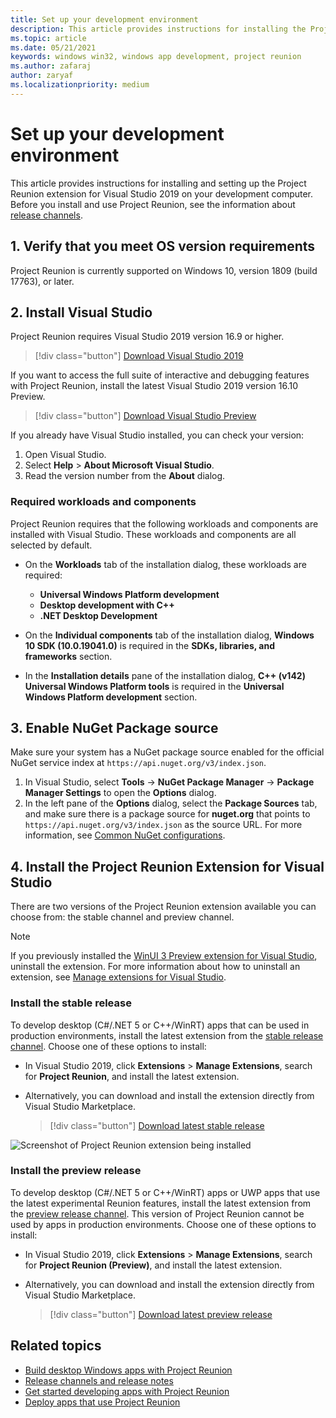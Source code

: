 ```yaml
---
title: Set up your development environment
description: This article provides instructions for installing the Project Reunion extension for Visual Studio 2019 on your development computer.
ms.topic: article
ms.date: 05/21/2021
keywords: windows win32, windows app development, project reunion 
ms.author: zafaraj
author: zaryaf
ms.localizationpriority: medium
---
```


# Set up your development environment

This article provides instructions for installing and setting up the Project Reunion extension for Visual Studio 2019 on your development computer. Before you install and use Project Reunion, see the information about [release channels](release-channels.md).

## 1. Verify that you meet OS version requirements

Project Reunion is currently supported on Windows 10, version 1809 (build 17763), or later.

## 2. Install Visual Studio

Project Reunion requires Visual Studio 2019 version 16.9 or higher.

> [!div class="button"]
> [Download Visual Studio 2019](https://visualstudio.microsoft.com/vs/)

If you want to access the full suite of interactive and debugging features with Project Reunion, install the latest Visual Studio 2019 version 16.10 Preview.

> [!div class="button"]
> [Download Visual Studio Preview](https://visualstudio.microsoft.com/vs/preview/)

If you already have Visual Studio installed, you can check your version:

1. Open Visual Studio.
2. Select **Help** > **About Microsoft Visual Studio**.
3. Read the version number from the **About** dialog.

### Required workloads and components

Project Reunion requires that the following workloads and components are installed with Visual Studio. These workloads and components are all selected by default.

- On the **Workloads** tab of the installation dialog, these workloads are required:
  - **Universal Windows Platform development**
  - **Desktop development with C++**
  - **.NET Desktop Development**

- On the **Individual components** tab of the installation dialog, **Windows 10 SDK (10.0.19041.0)** is required in the **SDKs, libraries, and frameworks** section.

- In the **Installation details** pane of the installation dialog, **C++ (v142) Universal Windows Platform tools** is required in the **Universal Windows Platform development** section.

## 3. Enable NuGet Package source

Make sure your system has a NuGet package source enabled for the official NuGet service index at `https://api.nuget.org/v3/index.json`. 

 1. In Visual Studio, select **Tools** -> **NuGet Package Manager** -> **Package Manager Settings** to open the **Options** dialog.
 2. In the left pane of the **Options** dialog, select the **Package Sources** tab, and make sure there is a package source for **nuget.org** that points to `https://api.nuget.org/v3/index.json` as the source URL. For more information, see [Common NuGet configurations](/nuget/consume-packages/configuring-nuget-behavior).

## 4. Install the Project Reunion Extension for Visual Studio

There are two versions of the Project Reunion extension available you can choose from: the stable channel and preview channel.

> [!NOTE]
> If you previously installed the [WinUI 3 Preview extension for Visual Studio](https://marketplace.visualstudio.com/items?itemName=Microsoft-WinUI.WinUIProjectTemplates), uninstall the extension. For more information about how to uninstall an extension, see [Manage extensions for Visual Studio](/visualstudio/ide/finding-and-using-visual-studio-extensions).

### Install the stable release

To develop desktop (C#/.NET 5 or C++/WinRT) apps that can be used in production environments, install the latest extension from the [stable release channel](stable-channel.md). Choose one of these options to install:

- In Visual Studio 2019, click **Extensions** > **Manage Extensions**, search for **Project Reunion**, and install the latest extension.
- Alternatively, you can download and install the extension directly from Visual Studio Marketplace.

    > [!div class="button"]
    > [Download latest stable release](https://aka.ms/projectreunion/vsixdownload)

![Screenshot of Project Reunion extension being installed](images/reunion-extension-install.png)

### Install the preview release

To develop desktop (C#/.NET 5 or C++/WinRT) apps or UWP apps that use the latest experimental Reunion features, install the latest extension from the [preview release channel](preview-channel.md). This version of Project Reunion cannot be used by apps in production environments. Choose one of these options to install:

- In Visual Studio 2019, click **Extensions** > **Manage Extensions**, search for **Project Reunion (Preview)**, and install the latest extension.
- Alternatively, you can download and install the extension directly from Visual Studio Marketplace.

    > [!div class="button"]
    > [Download latest preview release](https://aka.ms/projectreunion/previewdownload)

## Related topics

- [Build desktop Windows apps with Project Reunion](index.md)
- [Release channels and release notes](release-channels.md)
- [Get started developing apps with Project Reunion](get-started-with-project-reunion.md)
- [Deploy apps that use Project Reunion](deploy-apps-that-use-project-reunion.md)